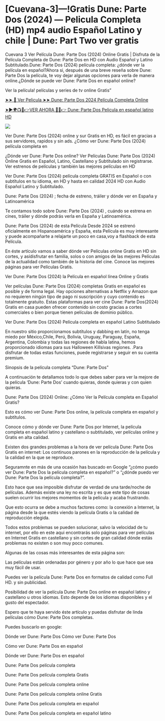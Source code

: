 # [Cuevana-3]—!Gratis Dune: Parte Dos (2024) — Pelicula Completa (HD) mp4 audio Español Latino y chile | Dune: Part Two ver gratis

Cuevana 3 Ver Película Dune: Parte Dos (2024) Online Gratis | Disfruta de la Película Completa de Dune: Parte Dos en HD con Audio Español y Latino Subtitulado.Dune: Parte Dos (2024) película completa: ¿dónde ver la película en español?Ahora si, después de una breve reseña sobre Dune: Parte Dos la película, te voy dejar algunas opciones para verla de manera online.¿Dónde se puede ver Dune: Parte Dos en español online?

Ver la película! películas y series de tv online Gratis”

[➤➤ 📱 Ver Pelicula ➤➤ Dune: Parte Dos 2024 Película Completa Online](https://bit.ly/dune-part-two-2024-Full-movie)

[➤►🌍📺📱👉VER AHORA 🔴✅👉 Dune: Parte Dos Pelicula en español latino HD](https://bit.ly/dune-part-two-2024-Full-movie)

<a href="https://bit.ly/dune-part-two-2024-Full-movie: Part Two-2024-Full-Movie"><img src="https://www.techmehow.com/wp-content/uploads/2024/03/rgbsrteg.gif" style="max-width: 100%;"></a>


Ver Dune: Parte Dos (2024) online y sur Gratis en HD, es fácil en gracias a sus servidores, rapidos y sin ads. ¿Cómo ver Dune: Parte Dos (2024) película completa en

¿Dónde ver Dune: Parte Dos online?
Ver Películas Dune: Parte Dos (2024) Online Gratis en Español, Latino, Castellano y Subtitulado sin registrarse. Ver estrenos de películas y también las mejores películas en HD

Ver Dune: Parte Dos (2024) película completa GRATIS en Español o con subtítulos en tu idioma, en HD y hasta en calidad 2024 HD con Audio Español Latino y Subtitulado.

Dune: Parte Dos (2024) ; fecha de estreno, tráiler y dónde ver en España y Latinoamérica

Te contamos todo sobre Dune: Parte Dos (2024) , cuándo se estrena en cines, tráiler y dónde podrás verla en España y Latinoamérica.

Dune: Parte Dos (2024) de esta Película Desde 2024 se estrenó oficialmente en Hispanoamérica y España, esta Película es muy interesante y puede acompañarte a relajarte un poco en casa,voy a flashback de esta Película.

En éste artículo vamos a saber dónde ver Películas online Gratis en HD sin cortes, y asídisfrutar en familia, solos o con amigos de las mejores Películas de la actualidad como también de la historia del cine. Conoce las mejores páginas para ver Películas Gratis.

Ver Dune: Parte Dos (2024) la Película en español línea Online y Gratis

Ver películas Dune: Parte Dos (2024) completas Gratis en español es posible y de forma legal. Hay opciones alternativas a Netflix y Amazon que no requieren ningún tipo de pago ni suscripción y cuyo contenido es totalmente gratuito. Estas plataformas para ver cine Dune: Parte Dos(2024) Gratis en casa pueden ofrecer contenido sin costo gracias a cortes comerciales o bien porque tienen películas de dominio público.


Ver Dune: Parte Dos (2024) Película completa en español Latino Subtitulado

En nuestro sitio proporcionamos subtítulos y dabbing en latín, no tenga miedo por México,Chile, Perú, Bolivia, Uruguay, Paraguay, España, Argentina, Colombia y todas las regiones de habla latina, hemos proporcionado idiomas para sus Halloween Killsivas regiones. .Para disfrutar de todas estas funciones, puede registrarse y seguir en su cuenta premium.

Sinopsis de la película completa “Dune: Parte Dos”

A continuación te detallamos todo lo que debes saber para ver la mejore de la película ‘Dune: Parte Dos’ cuando quieras, donde quieras y con quien quieras.

Dune: Parte Dos (2024) Online: ¿Cómo Ver la Película completa en Español Gratis?

Esto es cómo ver Dune: Parte Dos online, la película completa en español y subtítulos.

Conoce cómo y dónde ver Dune: Parte Dos por Internet, la película completa en español latino y castellano o subtitulado, ver películas online y Gratis en alta calidad.

Existen dos grandes problemas a la hora de ver película Dune: Parte Dos Gratis en internet: Los continuos parones en la reproducción de la película y la calidad en la que se reproduce.

Seguramnte en más de una ocasión has buscado en Google “¿cómo puedo ver Dune: Parte Dos la película completa en español?” o “¿dónde puedo ver Dune: Parte Dos la película completa?”.

Esto hace que sea imposible disfrutar de verdad de una tarde/noche de películas. Además existe una ley no escrita y es que este tipo de cosas suelen ocurrir los mejores momentos de la película y acaba frustrando.

Que esto ocurra se debe a muchos factores como: la conexión a Internet, la página desde la que estés viendo la película Gratis o la calidad de reproducción elegida.

Todos estos problemas se pueden solucionar, salvo la velocidad de tu internet, por ello en este aqui encontrarás solo páginas para ver películas en Internet Gratis en castellano y sin cortes de gran calidad dónde estás problemas no existen o son muy poco comunes.

Algunas de las cosas más interesantes de esta página son:

Las películas están ordenadas por género y por año lo que hace que sea muy fácil de usar.

Puedes ver la película Dune: Parte Dos en formatos de calidad como Full HD. y sin publicidad.

Posibilidad de ver la película Dune: Parte Dos online en español latino y castellano u otros idiomas. Esto depende de los idiomas disponibles y el gusto del espectador.

Espero que te haya servido éste artículo y puedas disfrutar de linda películas cómo Dune: Parte Dos completas.

Puedes buscarlo en google:

Dónde ver Dune: Parte Dos
Cómo ver Dune: Parte Dos

Cómo ver Dune: Parte Dos en español

Dónde ver Dune: Parte Dos en español

Dune: Parte Dos película completa

Dune: Parte Dos película completa Gratis

Dune: Parte Dos película completa online

Dune: Parte Dos película completa online Gratis

Dune: Parte Dos pelicula completa en español

Dune: Parte Dos pelicula completa en español latino

